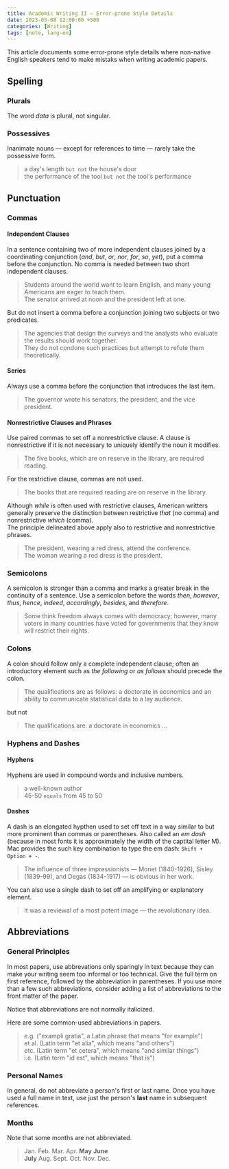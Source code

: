 ```yaml
---
title: Academic Writing II — Error-prone Style Details
date: 2023-05-08 12:00:00 +500
categories: [Writing]
tags: [note, lang-en]
---
```


This article documents some error-prone style details where non-native English speakers tend to make mistaks when writing academic papers.

## Spelling

### Plurals

The word *data* is plural, not singular.  

### Possessives

Inanimate nouns — except for references to time — rarely take the possessive form.

> a day's length `but not` the house's door   
> the performance of the tool `but not` the tool's performance


## Punctuation

### Commas

#### Independent Clauses
In a sentence containing two of more independent clauses joined by a coordinating conjunction (*and*, *but*, *or*, *nor*, *for*, *so*, *yet*), put a comma before the conjunction. No comma is needed between two short independent clauses.

> Students around the world want to learn English, and many young Americans are eager to teach them.  
> The senator arrived at noon and the president left at one.

But do not insert a comma before a conjunction joining two subjects or two predicates.

> The agencies that design the surveys and the analysts who evaluate the results should work together.  
> They do not condone such practices but attempt to refute them theoretically.


#### Series

Always use a comma before the conjunction that introduces the last item.

> The governor wrote his senators, the president, and the vice president.

#### Nonrestrictive Clauses and Phrases

Use paired commas to set off a nonrestrictive clause. A clause is nonrestrictive if it is not necessary to uniquely identify the noun it modifies.

> The five books, which are on reserve in the library, are required reading.

For the restrictive clause, commas are not used.

> The books that are required reading are on reserve in the library.

Although *while* is often used with restrictive clauses, American writters generally preserve the distinction between restrictive *that* (no comma) and nonrestrictive *which* (comma).  
The principle delineated above apply also to restrictive and nonrestrictive phrases.

> The president, wearing a red dress, attend the conference.  
> The woman wearing a red dress is the president.


### Semicolons

A semicolon is stronger than a comma and marks a greater break in the continuity of a sentence. Use a semicolon before the words *then*, *however*, *thus*, *hence*, *indeed*, *accordingly*, *besides*, and *therefore*.

> Some think freedom always comes with democracy; however, many voters in many countries have voted for governments that they know will restrict their rights.


### Colons

A colon should follow only a complete independent clause; often an introductory element such as *the following* or *as follows* should precede the colon.

> The qualifications are as follows: a doctorate in economics and an ability to communicate statistical data to a lay audience.

but not

> The qualifications are: a doctorate in economics ...


### Hyphens and Dashes

#### Hyphens

Hyphens are used in compound words and inclusive numbers.

> a well-known author  
> 45-50 `equals` from 45 to 50

#### Dashes

A dash is an elongated hypthen used to set off text in a way similar to but more prominent than commas or parentheses. Also called an *em dash* (because in most fonts it is approximately the width of the captital letter M). Mac provides the such key combination to type the em dash: `Shift + Option + -`.

> The influence of three impressionists — Monet (1840-1926), Sisley (1839-99), and Degas (1834-1917) — is obvious in her work.

You can also use a single dash to set off an amplifying or explanatory element.

> It was a reviewal of a most potent image — the revolutionary idea.

## Abbreviations

### General Principles

In most papers, use abbrevations only sparingly in text because they can make your writing seem too informal or too technical. Give the full term on first reference, followed by the abbreviation in parentheses. If you use more than a few such abbreviations, consider adding a list of abbreviations to the front matter of the paper.

Notice that abbreviations are not normally italicized.

Here are some common-used abbreviations in papers.

> e.g. ("exampli gratia", a Latin phrase that means "for example")  
> et al. (Latin term "et alia", which means "and others")  
> etc. (Latin term "et cetera", which means "and similar things")  
> i.e. (Latin term "id est", which means "that is")  

### Personal Names

In general, do not abbreviate a person's first or last name. Once you have used a full name in text, use just the person's **last** name in subsequent references.

### Months

Note that some months are not abbreviated.

> Jan.  Feb.  Mar.  Apr.   **May**   **June**  
> **July**  Aug. Sept.  Oct.  Nov.   Dec.